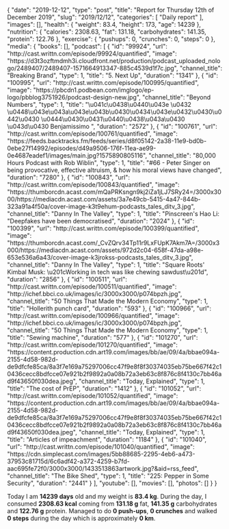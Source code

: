 {
    "date": "2019-12-12",
    "type": "post",
    "title": "Report for Thursday 12th of December 2019",
    "slug": "2019\/12\/12",
    "categories": [
        "Daily report"
    ],
    "images": [],
    "health": {
        "weight": 83.4,
        "height": 173,
        "age": 14239
    },
    "nutrition": {
        "calories": 2308.63,
        "fat": 131.18,
        "carbohydrates": 141.35,
        "protein": 122.76
    },
    "exercise": {
        "pushups": 0,
        "crunches": 0,
        "steps": 0
    },
    "media": {
        "books": [],
        "podcast": [
            {
                "id": "99924",
                "url": "http:\/\/cast.writtn.com\/episode\/99924\/quantified",
                "image": "https:\/\/d3t3ozftmdmh3i.cloudfront.net\/production\/podcast_uploaded_nologo\/2489407\/2489407-1571664913347-885c4539d1f7c.jpg",
                "channel_title": "Breaking Brand",
                "type": 1,
                "title": "5. Next Up",
                "duration": "1341"
            },
            {
                "id": "100995",
                "url": "http:\/\/cast.writtn.com\/episode\/100995\/quantified",
                "image": "https:\/\/pbcdn1.podbean.com\/imglogo\/ep-logo\/pbblog3751926\/podcast-design-new.jpg",
                "channel_title": "Beyond Numbers",
                "type": 1,
                "title": "\u041c\u0438\u0440\u043e \u0432 \u0448\u043e\u043a\u043e\u043b\u0430\u0434\u043e\u0432\u0430\u0442\u0430 \u0444\u0430\u0431\u0440\u0438\u043a\u0430 \u043d\u0430 Benjamissimo ",
                "duration": "2572"
            },
            {
                "id": "100761",
                "url": "http:\/\/cast.writtn.com\/episode\/100761\/quantified",
                "image": "https:\/\/feeds.backtracks.fm\/feeds\/series\/d8f05142-2a38-11e9-bd0b-0ebe27f14992\/episodes\/d49a9506-176f-11ea-ae99-0e4687eadef1\/images\/main.jpg?1575890805116",
                "channel_title": "80,000 Hours Podcast with Rob Wiblin",
                "type": 1,
                "title": "#66 - Peter Singer on being provocative, effective altruism, & how his moral views have changed",
                "duration": "7280"
            },
            {
                "id": "100843",
                "url": "http:\/\/cast.writtn.com\/episode\/100843\/quantified",
                "image": "https:\/\/thumborcdn.acast.com\/mQaPRKsngn9kj2iZa1jLJ7SRy24=\/3000x3000\/https:\/\/mediacdn.acast.com\/assets\/3a7e49cb-5415-4a47-844b-323a91a4f50a\/cover-image-k3t9ehum-podcasts_tales_ditv_3.jpg",
                "channel_title": "Danny In The Valley",
                "type": 1,
                "title": "Pinscreen's Hao Li: \"Deepfakes have been democratised",
                "duration": "2024"
            },
            {
                "id": "100399",
                "url": "http:\/\/cast.writtn.com\/episode\/100399\/quantified",
                "image": "https:\/\/thumborcdn.acast.com\/_CvZQrv34Tp11r9LxFUpK7Akm7A=\/3000x3000\/https:\/\/mediacdn.acast.com\/assets\/972d2c04-658f-47da-a98e-653e536a6a43\/cover-image-k3jrokss-podcasts_tales_ditv_3.jpg",
                "channel_title": "Danny In The Valley",
                "type": 1,
                "title": "Square Roots' Kimbal Musk: \u201cWorking in tech was like chewing sawdust\u201d",
                "duration": "2856"
            },
            {
                "id": "100511",
                "url": "http:\/\/cast.writtn.com\/episode\/100511\/quantified",
                "image": "http:\/\/ichef.bbci.co.uk\/images\/ic\/3000x3000\/p074bpzh.jpg",
                "channel_title": "50 Things That Made the Modern Economy",
                "type": 1,
                "title": "Hollerith punch card",
                "duration": "593"
            },
            {
                "id": "100966",
                "url": "http:\/\/cast.writtn.com\/episode\/100966\/quantified",
                "image": "http:\/\/ichef.bbci.co.uk\/images\/ic\/3000x3000\/p074bpzh.jpg",
                "channel_title": "50 Things That Made the Modern Economy",
                "type": 1,
                "title": "Sewing machine",
                "duration": "577"
            },
            {
                "id": "101270",
                "url": "http:\/\/cast.writtn.com\/episode\/101270\/quantified",
                "image": "https:\/\/content.production.cdn.art19.com\/images\/bb\/ae\/09\/4a\/bbae094a-2155-4d58-982d-de9dfcfe85ca\/8a3f7e169a75297006cc47f9e8f8f30374035eb75be667f42c10436cecc8bdfcce07e921b2f9892a0a08b72a3eb63c8f876c8f4130c7bb46ad9f43650f030dea.jpeg",
                "channel_title": "Today, Explained",
                "type": 1,
                "title": "The cost of PrEP",
                "duration": "1412"
            },
            {
                "id": "101052",
                "url": "http:\/\/cast.writtn.com\/episode\/101052\/quantified",
                "image": "https:\/\/content.production.cdn.art19.com\/images\/bb\/ae\/09\/4a\/bbae094a-2155-4d58-982d-de9dfcfe85ca\/8a3f7e169a75297006cc47f9e8f8f30374035eb75be667f42c10436cecc8bdfcce07e921b2f9892a0a08b72a3eb63c8f876c8f4130c7bb46ad9f43650f030dea.jpeg",
                "channel_title": "Today, Explained",
                "type": 1,
                "title": "Articles of impeachment",
                "duration": "1184"
            },
            {
                "id": "101040",
                "url": "http:\/\/cast.writtn.com\/episode\/101040\/quantified",
                "image": "https:\/\/cdn.simplecast.com\/images\/5bb88685-2295-4eb6-a473-37953c81715d\/6c6adf42-a372-4259-b7fd-aac695fe72f0\/3000x3000\/1433513863artwork.jpg?&aid=rss_feed",
                "channel_title": "The Bike Shed",
                "type": 1,
                "title": "225: Pepper in Some Security",
                "duration": "2441"
            }
        ],
        "youtube": [],
        "movies": [],
        "photos": []
    }
}

Today I am <strong>14239 days</strong> old and my weight is <strong>83.4 kg</strong>. During the day, I consumed <strong>2308.63 kcal</strong> coming from <strong>131.18 g</strong> fat, <strong>141.35 g</strong> carbohydrates and <strong>122.76 g</strong> protein. Managed to do <strong>0 push-ups</strong>, <strong>0 crunches</strong> and walked <strong>0 steps</strong> during the day which is approximately <strong>0 km</strong>.